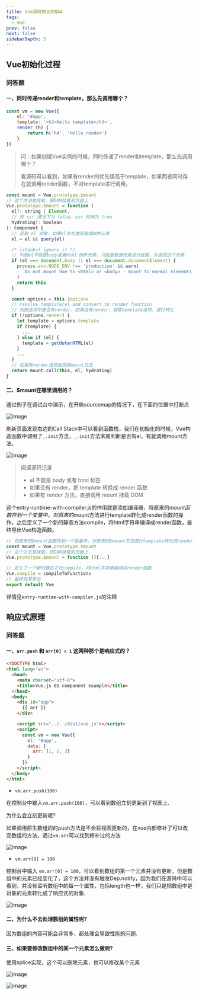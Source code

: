 ```yaml
---
title: Vue源码相关的Q&A
tags: 
  - Vue
prev: false
next: false
sidebarDepth: 5
---
```


## Vue初始化过程
### 问答题

#### 一、同时传递render和template，那么先调用哪个？

```js
const vm = new Vue({ 
    el: '#app', 
    template: '<h3>Hello template</h3>', 
    render (h) { 
        return h('h4', 'Hello render') 
    } 
})
```
> 问：如果创建Vue实例的时候，同时传递了render和template，那么先调用哪个？
>
> 看源码可以看到，如果有render的优先级高于template，如果两者同时存在就调用render函数，不对template进行调用。

```js
const mount = Vue.prototype.$mount
// 这个方法是挂载，把DOM挂载到页面上
Vue.prototype.$mount = function (
  el?: string | Element,
  // 非 ssr 情况下为 false，ssr 时候为 true
  hydrating?: boolean
): Component {
  // 获取 el 对象，如果el存在就获取其DOM元素
  el = el && query(el)

  /* istanbul ignore if */
  // 判断el不能是body或者html DOM元素，只能是普通元素进行挂载，并返回这个元素
  if (el === document.body || el === document.documentElement) {
    process.env.NODE_ENV !== 'production' && warn(
      `Do not mount Vue to <html> or <body> - mount to normal elements instead.`
    )
    return this
  }

  const options = this.$options
  // resolve template/el and convert to render function
  // 判断选项中是否有render，如果没有render，就取template选项，进行转化
  if (!options.render) {
    let template = options.template
    if (template) {
      ...
    } else if (el) {
      template = getOuterHTML(el)
    }
    ...
  }
  // 如果有render选项就调用mount方法
  return mount.call(this, el, hydrating)
}
```

#### 二、$mount在哪里调用的？
通过例子在调试台中演示，在开启sourcemap的情况下，在下面的位置中打断点

![image](~@public/assets/images/vue/vue-source-code/vue1.png)

刷新页面发现右边的Call Stack中可以看到函数栈，我们在初始化的时候，Vue构造函数中调用了`_.init`方法，`_.init`方法末尾判断是否有el，有就调用mount方法。

![image](~@public/assets/images/vue/vue-source-code/vue2.png)

> 阅读源码记录
> - el 不能是 body 或者 html 标签
> - 如果没有 render，把 template 转换成 render 函数
> - 如果有 render 方法，直接调用 mount 挂载 DOM

这个entry-runtime-with-compiler.js的作用就是添加编译器，将原来的$mount函数存到一个变量中，对原来的$mount方法进行template转化成render函数的操作，之后定义了一个新的静态方法compile，将html字符串编译成render函数，最终导出Vue构造函数。
```js
// 将原来的$mount函数存到一个变量中，对原来的$mount方法进行template转化成render函数的操作
const mount = Vue.prototype.$mount
// 这个方法是挂载，把DOM挂载到页面上
Vue.prototype.$mount = function (){...}

// 定义了一个新的静态方法compile，将html字符串编译成render函数
Vue.compile = compileToFunctions
// 最终将其导出
export default Vue
```

详情见`entry-runtime-with-compiler.js`的注释

## 响应式原理
### 问答题

#### 一、`arr.push` 和 `arr[0] = 1` 这两种那个是响应式的？
```html
<!DOCTYPE html>
<html lang="en">
  <head>
    <meta charset="utf-8">
    <title>Vue.js 01 component example</title>
  </head>
  <body>
    <div id="app">
      {{ arr }}
    </div>

    <script src="../../dist/vue.js"></script>
    <script>
      const vm = new Vue({
        el: '#app',
        data: {
          arr: [1, 2, 3]
        }
      })
    </script>
  </body>
</html>
```

- `vm.arr.push(100)`

在控制台中输入`vm.arr.push(100)`，可以看到数组立刻更新到了视图上.

为什么会立刻更新呢?

如果调用原生数组的的push方法是不会将视图更新的，在vue内部修补了可以改变数组的方法，通过`vm.arr`可以找到修补过的方法

![image](~@public/assets/images/vue/vue-source-code/vue-console.png)

- `vm.arr[0] = 100`

控制台中输入 `vm.arr[0] = 100`，可以看到数组的第一个元素并没有更新，但是数组中的元素已经变化了，这个方法并没有触发Dep.notify，因为我们在源码中可以看到，并没有监听数组中的每一个属性，包括length也一样，我们只是把数组中是对象的元素转化成了响应式的对象.

![image](~@public/assets/images/vue/vue-source-code/vue-console1.png)


#### 二、为什么不去处理数组的属性呢?

因为数组的内容可能会非常多，都处理会导致性能的问题.

#### 三、如果要修改数组中的某一个元素怎么做呢?

使用splice实现，这个可以删除元素，也可以修改某个元素

![image](~@public/assets/images/vue/vue-source-code/vue-console2.png)

![image](~@public/assets/images/vue/vue-source-code/vue-console3.png)